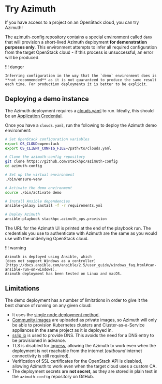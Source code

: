 # Try Azimuth

If you have access to a project on an OpenStack cloud, you can try Azimuth!

The [azimuth-config repository](https://github.com/stackhpc/azimuth-config)
contains a special [environment](./environments.md) called `demo` that will
provision a short-lived Azimuth deployment **for demonstration purposes
only**. This environment attempts to infer all required configuration from
the target OpenStack cloud - if this process is unsuccessful, an error will
be produced.

!!! danger

    Inferring configuration in the way that the `demo` environment does is
    **not recommended** as it is not guaranteed to produce the same result
    each time. For production deployments it is better to be explicit.

## Deploying a demo instance

The Azimuth deployment requires a
[clouds.yaml](https://docs.openstack.org/python-openstackclient/latest/configuration/index.html#clouds-yaml)
to run. Ideally, this should be an
[Application Credential](https://docs.openstack.org/keystone/latest/user/application_credentials.html).

Once you have a `clouds.yaml`, run the following to deploy the Azimuth demo
environment:

```sh
# Set OpenStack configuration variables
export OS_CLOUD=openstack
export OS_CLIENT_CONFIG_FILE=/path/to/clouds.yaml

# Clone the azimuth-config repository
git clone https://github.com/stackhpc/azimuth-config
cd azimuth-config

# Set up the virtual environment
./bin/ensure-venv

# Activate the demo environment
source ./bin/activate demo

# Install Ansible dependencies
ansible-galaxy install -f -r requirements.yml

# Deploy Azimuth
ansible-playbook stackhpc.azimuth_ops.provision
```

The URL for the Azimuth UI is printed at the end of the playbook run. The
credentials you use to authenticate with Azimuth are the same as you would
use with the underlying OpenStack cloud.

!!! warning

    Azimuth is deployed using Ansible, which
    [does not support Windows as a controller](https://docs.ansible.com/ansible/2.5/user_guide/windows_faq.html#can-ansible-run-on-windows).
    Azimuth deployment has been tested on Linux and macOS.

## Limitations

The demo deployment has a number of limitations in order to give it the best
chance of running on any given cloud:

  * It uses the
    [single node deployment method](./configuration/02-deployment-method.md#single-node).
  * [Community images](./configuration/08-community-images.md) are uploaded
    as private images, so Azimuth will only be able to provision Kubernetes
    clusters and Cluster-as-a-Service appliances in the same project as it
    is deployed in.
  * [sslip.io](https://sslip.io) is used to provide DNS. This avoids the need
    for a DNS entry to be provisioned in advance.
  * TLS is disabled for [ingress](./configuration/05-ingress.md), allowing the
    Azimuth to work even when the deployment is not reachable from the
    internet (*outbound* internet connectivity is still required).
  * Verification of SSL certificates for the OpenStack API is disabled,
    allowing Azimuth to work even when the target cloud uses a custom CA.
  * The deployment secrets are **not secret**, as they are stored in plain
    text in the `azimuth-config` repository on GitHub.
